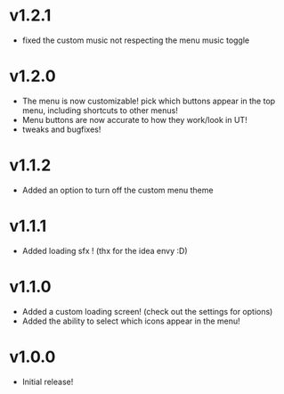# v1.2.1
- fixed the custom music not respecting the menu music toggle

# v1.2.0
- The menu is now customizable! pick which buttons appear in the top menu, including shortcuts to other menus!
- Menu buttons are now accurate to how they work/look in UT!
- tweaks and bugfixes!

# v1.1.2
- Added an option to turn off the custom menu theme

# v1.1.1
- Added loading sfx ! (thx for the idea envy :D)   

# v1.1.0
- Added a custom loading screen! (check out the settings for options)
- Added the ability to select which icons appear in the menu!

# v1.0.0
- Initial release!